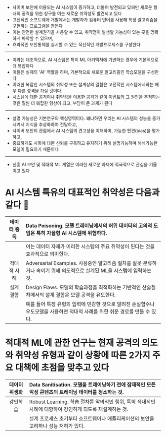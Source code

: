  - 사이버 보안에 이용되는 AI 시스템이 증가하고, 더불어 발전되고 있찌만 새로운 형태의 공격을 위한 창구를 여는 새로운 취약성도 발견되고 있다  
 - 고전적인 소프트웨어 개발에서는 개발자가 컴퓨터 언어를 사용해 특정 알고리즘을 구현하는 프로그램을 만든다  
 - 이는 안전한 설계원칙을 사용할 수 있고, 취약점이 발생할 가능성이 있는 곳을 명확하게 파악할 수 있으며,  
 - 효과적인 보안통제를 실시할 수 있는 직선적인 개발프로세스를 구성한다  
-----
 - 이와는 대조적으로, AI 시스템은 특히 ML 아키텍쳐에 기반하는 경우에 기본적으로 더 복잡하다  
 - 이들은 실제의 'AI' 역할을 하며, 기본적으로 새로운 알고리즘인 학습모델을 구성한다  
 - 이러한 복잡한 시스템의 취약성 또는 설계상의 결함은 고전적인 시스템에서와는 매우 다른 성격을 가질 것이다  
 - 시스템에 대한 공격이나 취약성을 이용한 공격과 같이 이벤트와 그 원인을 추적하는 것은 훨씬 더 복잡한 형상이 되고, 부담이 큰 과제가 된다  
----- 
 - 설명 가능성은 기본연구의 핵심영역이다. 왜냐하면 우리는 AI 시스템의 성능을 증가시켜서 지식을 추상화하여 전달하고,  
 - 사이버 보안의 관점에서 AI 시스템의 견고성을 이해하며, 가능한 편견(bias)을 평가하고,  
 - 중요하게도 사회에 대한 신뢰를 구축하고 유지하기 위해 설명가능하며 해석가능한 모델이 필요하기 때문이다  
-----
 - 신흥 AI 보안 및 적대적 ML 계열은 이러한 새로운 과제에 적극적으로 관심을 기울이고 있다  
 # AI 시스템 특유의 대표적인 취약성은 다음과 같다 👻  
 
|데이터 중독|Data Poisoning. 모델 트레이닝에서의 허위 데이터의 고의적 도입은 특히 자율형 AI 시스템에 위험하다.|
|:--:|:--|
||이는 데이터 자체가 이러한 시스템의 주요 취약성이 된다는 것을 효과적으로 의미한다.|
|적대적 사례|Adversarial Examples. 사용중인 알고리즘 절차를 잘못 분류하거나 속이기 위해 의도적으로 설계된 ML을 시스템에 입력하는 것.|
|설계 결함|Design Flaws. 모델의 학습과정을 최적화하는 기반적인 산술절차에서의 설계 결함은 모델 공격을 유도한다.|
||예를 들어 특정 유형의 입력에 민감한 것으로 알려진 손실함수나 우도모델을 사용하면 적대적 사례를 위한 쉬운 경로를 만들 수 있다.|

# 적대적 ML에 관한 연구는 현재 공격의 의도와 취약성 유형과 같이 상황에 따른 2가지 주요 대책에 초점을 맞추고 있다  

|데이터 위생화|Data Sanitisation. 모델을 트레이닝하기 전에 잠재적인 모든 악성 콘텐츠의 트레이닝 데이터를 청소하는 것.|
|:--:|:--|
|강인학습|Robust Learning. 학습 절차를 악의적인 행위, 특히 적대적인 사례에 대항하여 강인하게 되도록 재설계하는 것.|
||설계 프로세스 초기부터 소프트웨어나 애플리케이션의 보안을 고려하나 성능 저하가 있다.|
